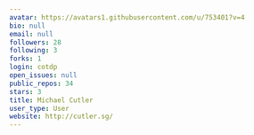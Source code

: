 ```yaml
---
avatar: https://avatars1.githubusercontent.com/u/753401?v=4
bio: null
email: null
followers: 28
following: 3
forks: 1
login: cotdp
open_issues: null
public_repos: 34
stars: 3
title: Michael Cutler
user_type: User
website: http://cutler.sg/
---
```

